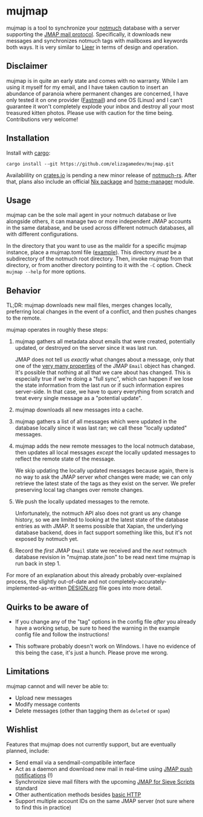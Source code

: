 # mujmap

mujmap is a tool to synchronize your [notmuch](https://notmuchmail.org/)
database with a server supporting the [JMAP mail
protocol](https://jmap.io/spec.html). Specifically, it downloads new messages
and synchronizes notmuch tags with mailboxes and keywords both ways. It is very
similar to [Lieer](https://github.com/gauteh/lieer) in terms of design and
operation.

## Disclaimer
mujmap is in quite an early state and comes with no warranty. While I am using
it myself for my email, and I have taken caution to insert an abundance of
paranoia where permanent changes are concerned, I have only tested it on one
provider ([Fastmail](https://fastmail.com)) and one OS (Linux) and I can't
guarantee it won't completely explode your inbox and destroy all your most
treasured kitten photos. Please use with caution for the time being.
Contributions very welcome!

## Installation

Install with [cargo](https://doc.rust-lang.org/cargo/):

```shell
cargo install --git https://github.com/elizagamedev/mujmap.git
```

Availablility on [crates.io](https://crates.io) is pending a new minor release
of [notmuch-rs](https://github.com/vhdirk/notmuch-rs). After that, plans also
include an official [Nix package](https://nixos.org/) and
[home-manager](https://github.com/nix-community/home-manager) module.

## Usage
mujmap can be the sole mail agent in your notmuch database or live alongside
others, it can manage two or more independent JMAP accounts in the same
database, and be used across different notmuch databases, all with different
configurations.

In the directory that you want to use as the maildir for a specific mujmap
instance, place a mujmap.toml file
([example](https://github.com/elizagamedev/mujmap/blob/main/mujmap.toml.example)). This
directory *must* be a subdirectory of the notmuch root directory. Then, invoke
mujmap from that directory, or from another directory pointing to it with the
`-C` option. Check `mujmap --help` for more options.

## Behavior
TL;DR: mujmap downloads new mail files, merges changes locally, preferring local
changes in the event of a conflict, and then pushes changes to the remote.

mujmap operates in roughly these steps:

1.  mujmap gathers all metadata about emails that were created, potentially
    updated, or destroyed on the server since it was last run.

    JMAP does not tell us *exactly* what changes about a message, only that one
    of the [very many
    properties](https://datatracker.ietf.org/doc/html/rfc8621#section-4) of the
    JMAP `Email` object has changed. It's possible that nothing at all that we
    care about has changed. This is especially true if we're doing a "full
    sync", which can happen if we lose the state information from the last run
    or if such information expires server-side. In that case, we have to query
    everything from scratch and treat every single message as a "potential
    update".
2.  mujmap downloads all new messages into a cache.
3.  mujmap gathers a list of all messages which were updated in the database
    locally since it was last ran; we call these "locally updated" messages.
4.  mujmap adds the new remote messages to the local notmuch database, then
    updates all local messages *except* the locally updated messages to reflect
    the remote state of the message.

    We skip updating the locally updated messages because again, there is no way
    to ask the JMAP server *what* changes were made; we can only retrieve the
    latest state of the tags as they exist on the server. We prefer preserving
    local tag changes over remote changes.
5.  We push the locally updated messages to the remote.

    Unfortunately, the notmuch API also does not grant us any change history, so
    we are limited to looking at the latest state of the database entries as
    with JMAP. It seems possible that Xapian, the underlying database backend,
    does in fact support something like this, but it's not exposed by notmuch
    yet.
6.  Record the *first* JMAP `Email` state we received and the *next* notmuch
    database revision in "mujmap.state.json" to be read next time mujmap is run
    back in step 1.

For more of an explanation about this already probably over-explained process,
the slightly out-of-date and not completely-accurately-implemented-as-written
[DESIGN.org](https://github.com/elizagamedev/mujmap/blob/main/DESIGN.org) file
goes into more detail.

## Quirks to be aware of
-   If you change any of the "tag" options in the config file *after* you
    already have a working setup, be sure to heed the warning in the example
    config file and follow the instructions!

-   This software probably doesn't work on Windows. I have no evidence of this
    being the case, it's just a hunch. Please prove me wrong.

## Limitations
mujmap cannot and will never be able to:

-   Upload new messages
-   Modify message contents
-   Delete messages (other than tagging them as `deleted` or `spam`)

## Wishlist
Features that mujmap does not currently support, but are eventually planned,
include:

-   Send email via a sendmail-compatibile interface
-   Act as a daemon and download new mail in real-time using [JMAP push
    notifications](https://datatracker.ietf.org/doc/html/rfc8620#section-7) (!)
-   Synchronize sieve mail filters with the upcoming [JMAP for Sieve
    Scripts](https://datatracker.ietf.org/doc/draft-ietf-jmap-sieve/) standard
-   Other authentication methods besides [basic
    HTTP](https://en.wikipedia.org/wiki/Basic_access_authentication)
-   Support multiple account IDs on the same JMAP server (not sure where to find
    this in practice)
